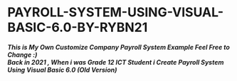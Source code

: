 # PAYROLL-SYSTEM-USING-VISUAL-BASIC-6.0-BY-RYBN21
***This is My Own Customize Company Payroll System Example Feel Free to Change :) <br />***
***Back in 2021 , When i was Grade 12 ICT Student i Create Payroll System Using Visual Basic 6.0 (Old Version)***


